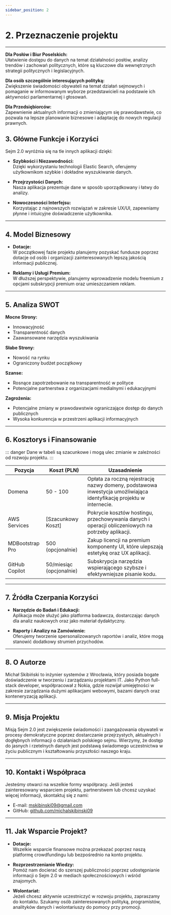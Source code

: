 ```yaml
---
sidebar_position: 2
---
```


# 2. Przeznaczenie projektu

---

**Dla Posłów i Biur Poselskich:**  
Ułatwienie dostępu do danych na temat działalności posłów, analizy trendów i zachowań politycznych, które są kluczowe dla wewnętrznych strategii politycznych i legislacyjnych.

**Dla osób szczególnie interesujących polityką:**  
Zwiększenie świadomości obywateli na temat działań sejmowych i pomaganie w informowanym wyborze przedstawicieli na podstawie ich aktywności parlamentarnej i głosowań.

**Dla Przedsiębiorców:**  
Zapewnienie aktualnych informacji o zmieniającym się prawodawstwie, co pozwala na lepsze planowanie biznesowe i adaptację do nowych regulacji prawnych.



## 3. Główne Funkcje i Korzyści
Sejm 2.0 wyróżnia się na tle innych aplikacji dzięki:

- **Szybkości i Niezawodności:**  
Dzięki wykorzystaniu technologii Elastic Search, oferujemy użytkownikom szybkie i dokładne wyszukiwanie danych.

- **Przejrzystości Danych:**  
Nasza aplikacja prezentuje dane w sposób uporządkowany i łatwy do analizy.

- **Nowoczesności Interfejsu:**  
Korzystając z najnowszych rozwiązań w zakresie UX/UI, zapewniamy płynne i intuicyjne doświadczenie użytkownika.

---

## 4. Model Biznesowy
- **Dotacje:**  
W początkowej fazie projektu planujemy pozyskać fundusze poprzez dotacje od osób i organizacji zainteresowanych lepszą jakością informacji publicznej.

- **Reklamy i Usługi Premium:**  
W dłuższej perspektywie, planujemy wprowadzenie modelu freemium z opcjami subskrypcji premium oraz umieszczaniem reklam.

---

## 5. Analiza SWOT
**Mocne Strony:**  
- Innowacyjność
- Transparentność danych
- Zaawansowane narzędzia wyszukiwania

**Słabe Strony:**  
- Nowość na rynku
- Ograniczony budżet początkowy

**Szanse:**  
- Rosnące zapotrzebowanie na transparentność w polityce
- Potencjalne partnerstwa z organizacjami medialnymi i edukacyjnymi

**Zagrożenia:**  
- Potencjalne zmiany w prawodawstwie ograniczające dostęp do danych publicznych
- Wysoka konkurencja w przestrzeni aplikacji informacyjnych

---

## 6. Kosztorys i Finansowanie

::: danger 
Dane w tabeli są szacunkowe i mogą ulec zmianie w zależności od rozwoju projektu.
:::


| Pozycja         | Koszt (PLN)              | Uzasadnienie                                                                                                        |
| --------------- | ------------------------ | ------------------------------------------------------------------------------------------------------------------- |
| Domena          | 50 - 100                 | Opłata za roczną rejestrację nazwy domeny, podstawowa inwestycja umożliwiająca identyfikację projektu w internecie. |
| AWS Services    | [Szacunkowy Koszt]       | Pokrycie kosztów hostingu, przechowywania danych i operacji obliczeniowych na potrzeby aplikacji.                   |
| MDBootstrap Pro | 500 (opcjonalnie)        | Zakup licencji na premium komponenty UI, które ulepszają estetykę oraz UX aplikacji.                                |
| GitHub Copilot  | 50/miesiąc (opcjonalnie) | Subskrypcja narzędzia wspierającego szybsze i efektywniejsze pisanie kodu.                                          |


---

## 7. Źródła Czerpania Korzyści
- **Narzędzie do Badań i Edukacji:**  
Aplikacja może służyć jako platforma badawcza, dostarczając danych dla analiz naukowych oraz jako materiał dydaktyczny.

- **Raporty i Analizy na Zamówienie:**  
Oferujemy tworzenie spersonalizowanych raportów i analiz, które mogą stanowić dodatkowy strumień przychodów.

---

## 8. O Autorze
Michał Skibiński to inżynier systemów z Wrocławia, który posiada bogate doświadczenie w tworzeniu i zarządzaniu projektami IT. Jako Python full-stack developer, współpracował z Nokia, gdzie rozwijał umiejętności w zakresie zarządzania dużymi aplikacjami webowymi, bazami danych oraz konteneryzacją aplikacji.

---

## 9. Misja Projektu
Misją Sejm 2.0 jest zwiększenie świadomości i zaangażowania obywateli w procesy demokratyczne poprzez dostarczanie przejrzystych, aktualnych i dogłębnych informacji o działaniach polskiego sejmu. Wierzymy, że dostęp do jasnych i rzetelnych danych jest podstawą świadomego uczestnictwa w życiu publicznym i kształtowaniu przyszłości naszego kraju.

---

## 10. Kontakt i Współpraca
Jesteśmy otwarci na wszelkie formy współpracy. Jeśli jesteś zainteresowany wsparciem projektu, partnerstwem lub chcesz uzyskać więcej informacji, skontaktuj się z nami:

- E-mail: [mskibinski09@gmail.com](mailto:mskibinski09@gmail.com)
- GitHub: [github.com/michalskibinski09](https://github.com/michalskibinski09)

---

## 11. Jak Wsparcie Projekt?
- **Dotacje:**  
Wszelkie wsparcie finansowe można przekazać poprzez naszą platformę crowdfundingu lub bezpośrednio na konto projektu.

- **Rozprzestrzenianie Wiedzy:**  
Pomóż nam docierać do szerszej publiczności poprzez udostępnianie informacji o Sejm 2.0 w mediach społecznościowych i wśród znajomych.

- **Wolontariat:**  
Jeżeli chcesz aktywnie uczestniczyć w rozwoju projektu, zapraszamy do kontaktu. Szukamy osób zainteresowanych polityką, programistów, analityków danych i wolontariuszy do pomocy przy promocji.

